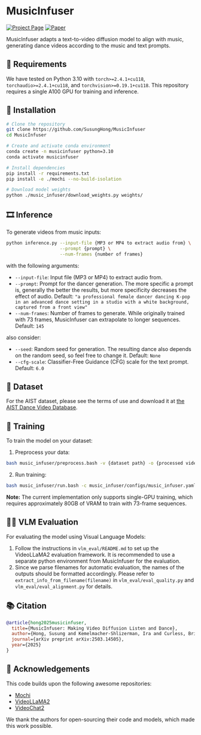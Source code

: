 # MusicInfuser
[![Project Page](https://img.shields.io/badge/Project-Page-blue)](https://susunghong.github.io/MusicInfuser/)
[![Paper](https://img.shields.io/badge/Paper-arXiv-red)](https://arxiv.org/abs/2503.14505)

MusicInfuser adapts a text-to-video diffusion model to align with music, generating dance videos according to the music and text prompts.

## 🚧 Requirements

We have tested on Python 3.10 with `torch>=2.4.1+cu118`, `torchaudio>=2.4.1+cu118`, and `torchvision>=0.19.1+cu118`. This repository requires a single A100 GPU for training and inference.

## 🧱 Installation
```bash
# Clone the repository
git clone https://github.com/SusungHong/MusicInfuser
cd MusicInfuser

# Create and activate conda environment
conda create -n musicinfuser python=3.10
conda activate musicinfuser

# Install dependencies
pip install -r requirements.txt
pip install -e ./mochi --no-build-isolation

# Download model weights
python ./music_infuser/download_weights.py weights/
```

## 🎞️ Inference
To generate videos from music inputs:
```bash
python inference.py --input-file {MP3 or MP4 to extract audio from} \
                    --prompt {prompt} \
                    --num-frames {number of frames}
```

with the following arguments:
- `--input-file`: Input file (MP3 or MP4) to extract audio from.
- `--prompt`: Prompt for the dancer generation. The more specific a prompt is, generally the better the results, but more specificity decreases the effect of audio. Default: `"a professional female dancer dancing K-pop in an advanced dance setting in a studio with a white background, captured from a front view"`
- `--num-frames`: Number of frames to generate. While originally trained with 73 frames, MusicInfuser can extrapolate to longer sequences. Default: `145`

also consider:
- `--seed`: Random seed for generation. The resulting dance also depends on the random seed, so feel free to change it. Default: `None`
- `--cfg-scale`: Classifier-Free Guidance (CFG) scale for the text prompt. Default: `6.0`

## 📀 Dataset
For the AIST dataset, please see the terms of use and download it at [the AIST Dance Video Database](https://aistdancedb.ongaaccel.jp/).

## 🚊 Training
To train the model on your dataset:

1. Preprocess your data:
```bash
bash music_infuser/preprocess.bash -v {dataset path} -o {processed video output dir} -w {path to pretrained mochi} --num_frames {number of frames}
```

2. Run training:
```bash
bash music_infuser/run.bash -c music_infuser/configs/music_infuser.yaml -n 1
```

**Note:** The current implementation only supports single-GPU training, which requires approximately 80GB of VRAM to train with 73-frame sequences.

## 🧑‍⚖️ VLM Evaluation
For evaluating the model using Visual Language Models:

1. Follow the instructions in `vlm_eval/README.md` to set up the VideoLLaMA2 evaluation framework. It is recommended to use a separate python environment from MusicInfuser for the evaluation.
2. Since we parse filenames for automatic evaluation, the names of the outputs should be formatted accordingly. Please refer to `extract_info_from_filename(filename)` in `vlm_eval/eval_quality.py` and `vlm_eval/eval_alignment.py` for details.

## 📚 Citation

```bibtex
@article{hong2025musicinfuser,
  title={MusicInfuser: Making Video Diffusion Listen and Dance},
  author={Hong, Susung and Kemelmacher-Shlizerman, Ira and Curless, Brian and Seitz, Steven M},
  journal={arXiv preprint arXiv:2503.14505},
  year={2025}
}
```

## 🙏 Acknowledgements

This code builds upon the following awesome repositories:
- [Mochi](https://github.com/genmoai/mochi)
- [VideoLLaMA2](https://github.com/DAMO-NLP-SG/VideoLLaMA2)
- [VideoChat2](https://github.com/OpenGVLab/Ask-Anything)

We thank the authors for open-sourcing their code and models, which made this work possible.
